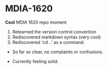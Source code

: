 # MDIA-1620
**Cool** MDIA 1620 repo moment

1. Relearned the version control convention
2. Rediscovered markdown syntax (very cool)
3. Rediscovered 'cd ..' as a command.

- So far so clear, no complaints or confusions.

- Currently feeling solid.
